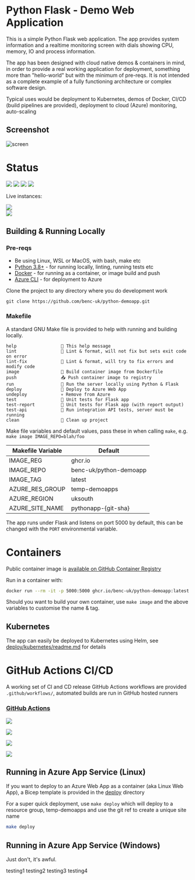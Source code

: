 # Python Flask - Demo Web Application

This is a simple Python Flask web application. The app provides system information and a realtime monitoring screen with dials showing CPU, memory, IO and process information.

The app has been designed with cloud native demos & containers in mind, in order to provide a real working application for deployment, something more than "hello-world" but with the minimum of pre-reqs. It is not intended as a complete example of a fully functioning architecture or complex software design.

Typical uses would be deployment to Kubernetes, demos of Docker, CI/CD (build pipelines are provided), deployment to cloud (Azure) monitoring, auto-scaling

## Screenshot

![screen](https://user-images.githubusercontent.com/14982936/30533171-db17fccc-9c4f-11e7-8862-eb8c148fedea.png)

# Status

![](https://img.shields.io/github/last-commit/benc-uk/python-demoapp) ![](https://img.shields.io/github/release-date/benc-uk/python-demoapp) ![](https://img.shields.io/github/v/release/benc-uk/python-demoapp) ![](https://img.shields.io/github/commit-activity/y/benc-uk/python-demoapp)

Live instances:

[![](https://img.shields.io/website?label=Hosted%3A%20Azure%20App%20Service&up_message=online&url=https%3A%2F%2Fpython-demoapp.azurewebsites.net%2F)](https://python-demoapp.azurewebsites.net/)  
[![](https://img.shields.io/website?label=Hosted%3A%20Kubernetes&up_message=online&url=https%3A%2F%2Fpython-demoapp.kube.benco.io%2F)](https://python-demoapp.kube.benco.io/)

## Building & Running Locally

### Pre-reqs

- Be using Linux, WSL or MacOS, with bash, make etc
- [Python 3.8+](https://www.python.org/downloads/) - for running locally, linting, running tests etc
- [Docker](https://docs.docker.com/get-docker/) - for running as a container, or image build and push
- [Azure CLI](https://docs.microsoft.com/en-us/cli/azure/install-azure-cli-linux) - for deployment to Azure

Clone the project to any directory where you do development work

```
git clone https://github.com/benc-uk/python-demoapp.git
```

### Makefile

A standard GNU Make file is provided to help with running and building locally.

```text
help                 💬 This help message
lint                 🔎 Lint & format, will not fix but sets exit code on error
lint-fix             📜 Lint & format, will try to fix errors and modify code
image                🔨 Build container image from Dockerfile
push                 📤 Push container image to registry
run                  🏃 Run the server locally using Python & Flask
deploy               🚀 Deploy to Azure Web App
undeploy             💀 Remove from Azure
test                 🎯 Unit tests for Flask app
test-report          🎯 Unit tests for Flask app (with report output)
test-api             🚦 Run integration API tests, server must be running
clean                🧹 Clean up project
```

Make file variables and default values, pass these in when calling `make`, e.g. `make image IMAGE_REPO=blah/foo`

| Makefile Variable | Default                |
| ----------------- | ---------------------- |
| IMAGE_REG         | ghcr<span>.</span>io   |
| IMAGE_REPO        | benc-uk/python-demoapp |
| IMAGE_TAG         | latest                 |
| AZURE_RES_GROUP   | temp-demoapps          |
| AZURE_REGION      | uksouth                |
| AZURE_SITE_NAME   | pythonapp-{git-sha}    |

The app runs under Flask and listens on port 5000 by default, this can be changed with the `PORT` environmental variable.

# Containers

Public container image is [available on GitHub Container Registry](https://github.com/users/benc-uk/packages/container/package/python-demoapp)

Run in a container with:

```bash
docker run --rm -it -p 5000:5000 ghcr.io/benc-uk/python-demoapp:latest
```

Should you want to build your own container, use `make image` and the above variables to customise the name & tag.

## Kubernetes

The app can easily be deployed to Kubernetes using Helm, see [deploy/kubernetes/readme.md](deploy/kubernetes/readme.md) for details

# GitHub Actions CI/CD

A working set of CI and CD release GitHub Actions workflows are provided `.github/workflows/`, automated builds are run in GitHub hosted runners

### [GitHub Actions](https://github.com/benc-uk/python-demoapp/actions)

[![](https://img.shields.io/github/workflow/status/benc-uk/python-demoapp/CI%20Build%20App)](https://github.com/benc-uk/python-demoapp/actions?query=workflow%3A%22CI+Build+App%22)

[![](https://img.shields.io/github/workflow/status/benc-uk/python-demoapp/CD%20Release%20-%20AKS?label=release-kubernetes)](https://github.com/benc-uk/python-demoapp/actions?query=workflow%3A%22CD+Release+-+AKS%22)

[![](https://img.shields.io/github/workflow/status/benc-uk/python-demoapp/CD%20Release%20-%20Webapp?label=release-azure)](https://github.com/benc-uk/python-demoapp/actions?query=workflow%3A%22CD+Release+-+Webapp%22)

[![](https://img.shields.io/github/last-commit/benc-uk/python-demoapp)](https://github.com/benc-uk/python-demoapp/commits/master)

## Running in Azure App Service (Linux)

If you want to deploy to an Azure Web App as a container (aka Linux Web App), a Bicep template is provided in the [deploy](deploy/) directory

For a super quick deployment, use `make deploy` which will deploy to a resource group, temp-demoapps and use the git ref to create a unique site name

```bash
make deploy
```

## Running in Azure App Service (Windows)

Just don't, it's awful.

testing1
testing2
testing3
testing4
